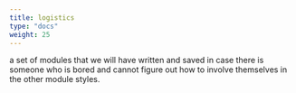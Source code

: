 ```yaml
---
title: logistics
type: "docs"
weight: 25
---
```



a set of modules that we will have written and saved in case there is someone who is bored and cannot figure out how to involve themselves in the other module styles.

